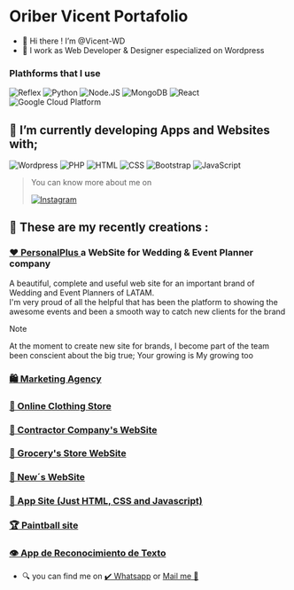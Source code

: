 # Oriber Vicent Portafolio

- 👋 Hi there !  I’m @Vicent-WD
- 🌃 I work as Web Developer & Designer especialized on Wordpress

<h3>Plathforms that I use</h3>
 <p> <img alt="Reflex" src="https://img.shields.io/badge/Reflex-7E69E0?style=for-the-badge&amp;logo=Reflex&amp;logoColor=white&amp;labelColor=101010" style="max-width: 100%;"> <img alt="Python" src="https://img.shields.io/badge/Python-yellow?style=for-the-badge&amp;logo=python&amp;logoColor=white&amp;labelColor=101010" style="max-width: 100%;"> <img alt="Node.JS" src="https://img.shields.io/badge/Node.JS-339933?style=for-the-badge&amp;logo=node.js&amp;logoColor=white&amp;labelColor=101010" style="max-width: 100%;"> <img alt="MongoDB" src="https://img.shields.io/badge/MongoDB-47A248?style=for-the-badge&amp;logo=mongodb&amp;logoColor=white&amp;labelColor=101010" style="max-width: 100%;"> <img alt="React" src="https://img.shields.io/badge/React-45b8d8?style=for-the-badge&amp;logo=react&amp;logoColor=white&amp;labelColor=101010" style="max-width: 100%;"> <img alt="Google Cloud Platform" src="https://img.shields.io/badge/Google_Cloud_Platform-1a73e8?style=for-the-badge&amp;logo=google-cloud&amp;logoColor=white&amp;labelColor=101010" style="max-width: 100%;"> 
</p>

## 🌱 I’m currently developing Apps and Websites with;
   <img alt="Wordpress" src="https://img.shields.io/badge/-Wordpress-0a0a0a?style=flat-square&logo=wordpress&logoColor=white" />  
   <img alt="PHP" src="https://img.shields.io/badge/-Php-7E69E0?style=flat-square&logo=php&logoColor=white" />
   <img alt="HTML" src="https://img.shields.io/badge/-Html-3d3d3d?style=flat-square&logo=html&logoColor=white" />
   <img alt="CSS" src="https://img.shields.io/badge/-Css-44b7e9?style=flat-square&logo=css&logoColor=white" />
   <img alt="Bootstrap" src="https://img.shields.io/badge/-Bootstrap-5a23c8?style=flat-square&logo=bootstrap&logoColor=white" />
   <img alt="JavaScript" src="https://img.shields.io/badge/-Javascript-f7df1e?style=flat-square&logo=javascript&logoColor=white" />
 
> You can know more about me on  <p><a href="https://www.instagram.com/vicent_oriber20" target="_blank" alt="Vicent_oriber20"><img alt="Instagram" src="https://img.shields.io/badge/Instagram-purple?.svg?&style=for-the-badge&logo=Instagram&logoColor=white" /></a> </p>

## 🦾 These are my recently creations :
  

### <a href="https://personalplus.com.ve" target="_blank" >❤️ PersonalPlus </a> a WebSite for Wedding & Event Planner company 

A beautiful, complete and useful web site for an important brand of Wedding and Event Planners of LATAM. <br>
I'm very proud of all the helpful that has been the platform to showing the awesome events and been a smooth way to catch new clients for the brand<br>

> [!NOTE]
> At the moment to create new site for brands, I become part of the team been conscient about the big true;
> Your growing is My growing too 
     
### <a href="https://vicent-wd.github.io/Agencia.github.io/" target="_blank">    🛍️ Marketing Agency</a> <br>
### <a href="https://vicent-wd.github.io/TiendaDeRopa.github.io/" target="_blank" >    🧥 Online Clothing Store</a> <br>
### <a href="https://vicent-wd.github.io/thehugecompany.github.io/" target="_blank" >    🚧 Contractor Company's WebSite</a> <br>
### <a href="https://vicent-wd.github.io/summermarket.github.io/" target="_blank" >    🥑 Grocery's Store WebSite</a> <br>
### <a href="https://vicent-wd.github.io/rush.github.io/" target="_blank" >    📰 New´s WebSite</a> <br>
### <a href="https://vicent-wd.github.io/QuickLandingPage.github.io/" target="_blank" >    📲 App Site (Just HTML, CSS and Javascript)</a> <br>
### <a href="https://vicent-wd.github.io/paintball.github.io/" target="_blank" >    🏆 Paintball site </a> <br>
### <a href="https://vicent-wd.github.io/ocr.github.io/" target="_blank" >    👁️ App de Reconocimiento de Texto  </a> <br>


    
  
- 🔍 you can find me on
   	<a href="https://wa.me/+584147894210" target="_blank">✔️ Whatsapp</a> or <a href="mailto:olivervicent.wd@gmail.com" target="_blank">Mail me 📩</a>   
